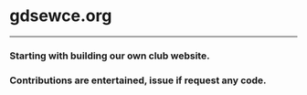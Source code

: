 # gdsewce.org
---

### Starting with building our own club website.
### Contributions are entertained, issue if request any code.
